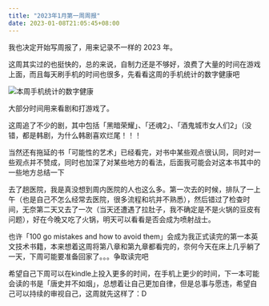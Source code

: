 ```yaml
---
title: "2023年1月第一周周报"
date: 2023-01-08T21:05:45+08:00
---
```

我也决定开始写周报了，用来记录不一样的 2023 年。

这周其实过的也挺快的，总的来说，自制力还是不够好，浪费了大量的时间在游戏上面，而且每天刷手机的时间也很多，先看看这周的手机统计的数字健康吧


![本周手机统计的数字健康](/images/2023-1-1-weekly.jpg )

大部分时间用来看剧和打游戏了。

这周追了不少的剧，其中包括「黑暗荣耀」、「还魂2」、「酒鬼城市女人们2」（没错，都是韩剧，为什么韩剧喜欢烂尾！！！

当然还有拖延的书「可能性的艺术」已经看完，对书中某些观点很认同，同时对一些观点并不赞成，同时也加深了对某些地方的看法，后面我可能会对这本书其中的一些地方总结一下

去了趟医院，我是真没想到周内医院的人也这么多。第一次去的时候，排队了一上午（也是自己不怎么经常去医院，很多流程和坑并不熟悉），然后错过了检查时间，无奈第二天又去了一次（当天还遭遇了拉肚子，我不确定是不是火锅的豆皮有问题），好在今晚又吃了火锅，明天可以看看是否会成为喷射战士。

也许「100 go mistakes and how to avoid them」会成为我正式读完的第一本英文技术书籍，本来想着这周将第八章和第九章都看完的，奈何今天在床上几乎躺了一天，下周可能要准备回家了。。。争取读完吧

希望自己下周可以在kindle上投入更多的时间，在手机上更少的时间，下一本可能会读的书是「唐史并不如烟」，总想着让自己更加自律，但是总事与愿违，希望自己可以持续的审视自己，这周就先这样了：D

